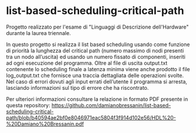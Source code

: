 # list-based-scheduling-critical-path
Progetto realizzato per l'esame di "Linguaggi di Descrizione dell'Hardware" durante la laurea triennale.

In questo progetto si realizza il list based scheduling usando come funzione di priorità la lunghezza del critical path (numero massimo di nodi presenti tra un nodo all’uscita) ed usando un numero fissato di componenti, inseriti ad ogni esecuzione del programma. Oltre al file di uscita output.txt contenente lo scheduling finale a latenza minima viene anche prodotto il file log_output.txt che fornisce una traccia dettagliata delle operazioni svolte. Nel caso di errori dovuti agli input errati dell’utente il programma si arresta, lasciando informazioni sul tipo di errore che ha riscontrato.

Per ulteriori informazioni consultare la relazione in formato PDF presente in questa repository: https://github.com/damianobressanin/list-based-scheduling-critical-path/blob/b40594ae2bf0e8046971eac5804f3f914d102e56/HDL%20-%20Damiano%20Bressanin.pdf
